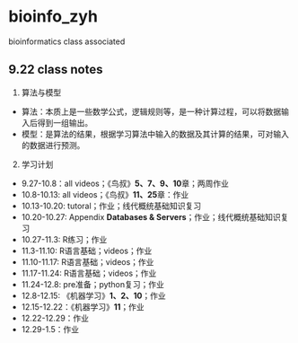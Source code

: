 # bioinfo_zyh
bioinformatics class associated
## 9.22 class notes
1. 算法与模型
* 算法：本质上是一些数学公式，逻辑规则等，是一种计算过程，可以将数据输入后得到一组输出。
* 模型：是算法的结果，根据学习算法中输入的数据及其计算的结果，可对输入的数据进行预测。
2. 学习计划
* 9.27-10.8：all videos；《鸟叔》**5、7、9、10**章；两周作业
* 10.8-10.13: all videos；《鸟叔》**11、25**章：作业
* 10.13-10.20: tutoral；作业；线代概统基础知识复习
* 10.20-10.27: Appendix **Databases & Servers**；作业；线代概统基础知识复习
* 10.27-11.3: R练习；作业
* 11.3-11.10: R语言基础；videos；作业
* 11.10-11.17: R语言基础；videos；作业
* 11.17-11.24: R语言基础；videos；作业
* 11.24-12.8: pre准备；python复习；作业
* 12.8-12.15: 《机器学习》**1、2、10**；作业
* 12.15-12.22：《机器学习》**11**；作业
* 12.22-12.29：作业
* 12.29-1.5：作业
